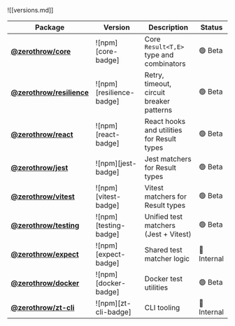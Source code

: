 <!-- Reusable Package Table -->
![[versions.md]]

| Package | Version | Description | Status |
|---------|---------|-------------|--------|
| **[@zerothrow/core](packages/core)** | ![npm][core-badge] | Core `Result<T,E>` type and combinators | 🟢 Beta |
| **[@zerothrow/resilience](packages/resilience)** | ![npm][resilience-badge] | Retry, timeout, circuit breaker patterns | 🟢 Beta |
| **[@zerothrow/react](packages/react)** | ![npm][react-badge] | React hooks and utilities for Result types | 🟢 Beta |
| **[@zerothrow/jest](packages/jest)** | ![npm][jest-badge] | Jest matchers for Result types | 🟢 Beta |
| **[@zerothrow/vitest](packages/vitest)** | ![npm][vitest-badge] | Vitest matchers for Result types | 🟢 Beta |
| **[@zerothrow/testing](packages/testing)** | ![npm][testing-badge] | Unified test matchers (Jest + Vitest) | 🟢 Beta |
| **[@zerothrow/expect](packages/expect)** | ![npm][expect-badge] | Shared test matcher logic | 🔧 Internal |
| **[@zerothrow/docker](packages/docker)** | ![npm][docker-badge] | Docker test utilities | 🟢 Beta |
| **[@zerothrow/zt-cli](packages/zt-cli)** | ![npm][zt-cli-badge] | CLI tooling | 🔧 Internal |